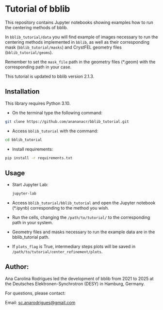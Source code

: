 
# Tutorial of bblib

This repository contains Jupyter notebooks showing examples how to run the centering methods of bblib. 

In `bblib_tutorial/data` you will find example of images necessary to run the centering methods implemented in `bblib`, as well as their corresponding mask (`bblib_tutorial/masks`) and CrystFEL geometry files (`bblib_tutorial/geoms`).

Remember to set the `mask_file` path in the geometry files (*.geom) with the corresponding path in your case.

This tutorial is updated to bblib version 2.1.3.

## Installation
This library requires Python 3.10.
- On the terminal type the following command:
```bash
git clone https://github.com/anananacr/bblib_tutorial.git
```

- Access `bblib_tutorial` with the command:

```bash
cd bblib_tutorial
```

- Install requirements:

```bash
pip install -r requirements.txt
```

## Usage

- Start Jupyter Lab:

  ```bash
  jupyter-lab
  ```

- Access `bblib_tutorial/bblib_tutorial` and open the Jupyter notebook (*.ipynb) corresponding to the method you wish.

- Run the cells, changing the `/path/to/tutorial/` to the corresponding path in your system.

- Geometry files and masks necessary to run the example data are in the bblib_tutorial path. 

- If `plots_flag` is True, intermediary steps plots will be saved in `/path/to/tutorial/center_refinement/plots`. 

## Author:

Ana Carolina Rodrigues led the development of bblib from 2021 to 2025 at the Deutsches Elektronen-Synchrotron (DESY) in Hamburg, Germany.

For questions, please contact:


Email: sc.anarodrigues@gmail.com
